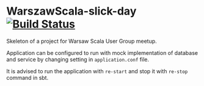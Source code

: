 # WarszawScala-slick-day [![Build Status](https://travis-ci.org/almendar/WarszawScala-slick-day.svg?branch=master)](https://travis-ci.org/almendar/WarszawScala-slick-day)

Skeleton of a project for Warsaw Scala User Group meetup.

Application can be configured to run with mock implementation of database and service by changing setting in `application.conf` file.

It is advised to run the application with `re-start` and stop it with `re-stop` command in sbt.
